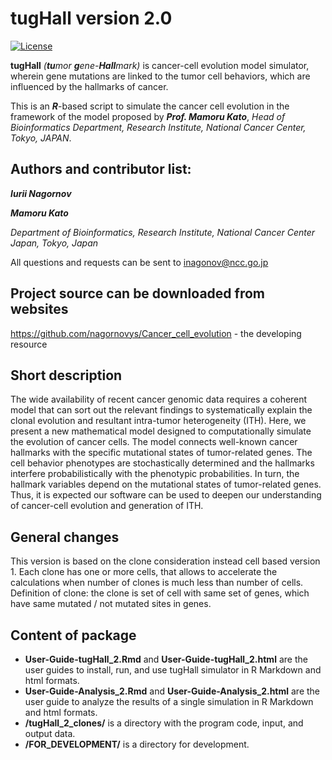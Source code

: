 tugHall version 2.0
====================

[![License](https://img.shields.io/badge/License-GPLv3-orange.svg)](https://github.com/tugHall/Clon-based/blob/master/LICENSE)


**tugHall** _(**tu**mor **g**ene-**Hall**mark)_ is cancer-cell evolution model simulator, wherein gene mutations are linked to the tumor cell behaviors, which are influenced by the hallmarks of cancer.

This is an _**R**_-based script to simulate the cancer cell evolution in the framework of the model proposed by _**Prof. Mamoru Kato**_,
_Head of Bioinformatics Department, Research Institute, National Cancer Center, Tokyo, JAPAN_.

Authors and contributor list:
---
_**Iurii Nagornov**_

_**Mamoru Kato**_

_Department of Bioinformatics, Research Institute, National Cancer Center Japan, Tokyo, Japan_

All questions and requests can be sent to inagonov@ncc.go.jp

Project source can be downloaded from websites  
--- 
https://github.com/nagornovys/Cancer_cell_evolution  -  the developing resource

Short description
---
The wide availability of recent cancer genomic data requires a coherent model that can sort out the relevant findings to systematically explain the clonal evolution and resultant intra-tumor heterogeneity (ITH). Here, we present a new mathematical model designed to computationally simulate the evolution of cancer cells. The model connects well-known cancer hallmarks with the specific mutational states of tumor-related genes. The cell behavior phenotypes are stochastically determined and the hallmarks interfere probabilistically with the phenotypic probabilities. In turn, the hallmark variables depend on the mutational states of tumor-related genes. Thus, it is expected our software can be used to deepen our understanding of cancer-cell evolution and generation of ITH.


General changes
---

This version is based on the clone consideration instead cell based version 1. 
Each clone has one or more cells, that allows to accelerate the calculations when number of clones is much less than number of cells.
Definition of clone: the clone is set of cell with same set of genes, which have same mutated / not mutated sites in genes.


Content of package
---

* **User-Guide-tugHall_2.Rmd** and **User-Guide-tugHall_2.html** are the user guides to install, run, and use tugHall simulator in R Markdown and html formats. 
* **User-Guide-Analysis_2.Rmd** and **User-Guide-Analysis_2.html** are the user guide to analyze the results of a single simulation in R Markdown and html formats.
* **/tugHall_2_clones/** is a directory with the program code, input, and output data.
* **/FOR_DEVELOPMENT/** is a directory for development.

